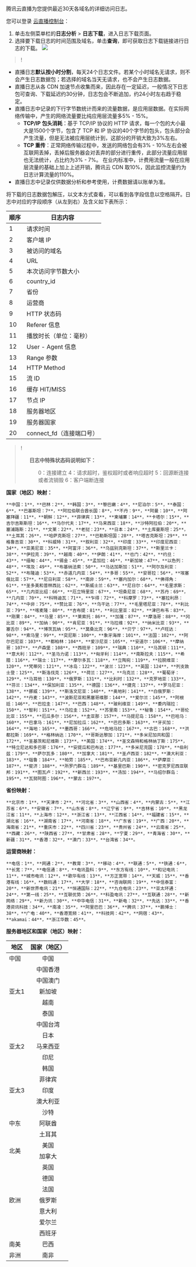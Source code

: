 腾讯云直播为您提供最近30天各域名的详细访问日志。

您可以登录 [云直播控制台](https://console.cloud.tencent.com/live)：
1. 单击左侧菜单栏的**日志分析** > **日志下载**，进入日志下载页面。
2. 选择要下载日志的时间范围及域名，单击**查询**，即可获取日志下载链接进行日志的下载。
![](https://main.qcloudimg.com/raw/4500a3920987d61fb8f6e36d4e9008a2.png)

>! 
- 直播日志**默认按小时分割**，每天24个日志文件。若某个小时域名无请求，则不会产生日志数据包；若选择的域名当天无请求，也不会产生日志数据。
- 直播日志从各 CDN 加速节点收集而来，因此存在一定延迟，一般情况下日志包可查询、下载延迟约30分钟，日志包会不断追加，约24小时左右趋于稳定。
- 直播日志中记录的下行字节数统计而来的流量数据，是应用层数据。在实际网络传输中，产生的网络流量要比纯应用层流量多5% - 15%。
	- **TCP/IP 包头消耗**：基于 TCP/IP 协议的 HTTP 请求，每一个包的大小最大是1500个字节，包含了 TCP 和 IP 协议的40个字节的包头，包头部分会产生流量，但是无法被应用层统计到，这部分的开销大致为3%左右。
	- **TCP 重传**：正常网络传输过程中，发送的网络包会有3% - 10%左右会被互联网丢掉，丢掉后服务器会对丢弃的部分进行重传，此部分流量应用层也无法统计，占比约为3% - 7%。
在业内标准中，计费用流量一般在应用层流量的基础上加上上述开销，腾讯云 CDN 取10%，因此监控流量约为日志计算流量的110%。
- 直播日志中记录仅供数据分析和参考使用，计费数据请以账单为准。
 
将下载的日志数据包解压，以文本方式查看，可以看到各字段信息以空格隔开。日志中对应的字段顺序（从左到右）及含义如下表所示：

顺序|日志内容
-----|----------
1|请求时间
2|客户端 IP
3|被访问的域名
4|URL
5|本次访问字节数大小
6|country_id
7|省份
8|运营商
9|HTTP 状态码
10|Referer 信息
11|播放时长（单位：毫秒）
12|User - Agent 信息
13|Range 参数
14|HTTP Method
15|流 ID
16|缓存 HIT/MISS
17|节点 IP
18|服务器地区
19|服务器国家
20|connect_fd（连接端口号）

>!<ul>**日志中特殊状态码说明如下：**<ul>0：连接建立
	4：请求超时，鉴权超时或者响应超时
	5：回源断连接或者流销毁
	6：客户端断连接
</ul></ul>

**国家（地区）映射：**
```
**中国：1**，**巴林：2**，**韩国：3**，**黎巴嫩：4**，**尼泊尔：5**，**泰国：6**，**巴基斯坦：7**，**阿拉伯联合酋长国：8**，**不丹：9**，**阿曼：10**，**阿塞拜疆：11**，**朝鲜：12**，**菲律宾：13**，**柬埔寨：14**，**卡塔尔：15**，**吉尔吉斯斯坦：16**，**马尔代夫：17**，**马来西亚：18**，**沙特阿拉伯：20**，**塞浦路斯：21**，**文莱：22**，**老挝：23**，**日本：24**，**土库曼斯坦：25**，**土耳其：26**，**哈萨克斯坦：27**，**巴勒斯坦国：28**，**塔吉克斯坦：29**，**格鲁吉亚：30**，**科威特：31**，**叙利亚：32**，**印度：33**，**印度尼西亚：34**，**亚美尼亚：35**，**阿富汗：36**，**乌兹别克斯坦：37**，**斯里兰卡：38**，**伊拉克：39**，**越南：40**，**伊朗：41**，**也门：42**，**约旦：43**，**缅甸：44**，**锡金：45**，**孟加拉：46**，**新加坡：47**，**以色列：48**，**埃及：49**，**布基纳法索：50**，**马达加斯加：51**，**阿尔及利亚：52**，**布隆迪：53**，**赤道几内亚：54**，**多哥：55**，**安哥拉：56**，**埃塞俄比亚：57**，**尼日利亚：58**，**南非：59**，**塞内加尔：60**，**佛得角：61**，**圣多美和普林西比：62**，**斯威士兰：63**，**尼日尔：64**，**毛里求斯：65**，**几内亚比绍：66**，**厄立特里亚：67**，**坦桑尼亚：68**，**苏丹：69**，**几内亚：70**，**科特迪瓦：71**，**乍得：72**，**科摩罗：73**，**塞拉利昂：74**，**中非：75**，**赞比亚：76**，**乌干达：77**，**毛里塔尼亚：78**，**利比亚：79**，**喀麦隆：80**，**吉布提：81**，**利比里亚：82**，**津巴布韦：83**，**刚果：84**，**马里：85**，**莱索托：86**，**加蓬：87**，**摩洛哥：88**，**冈比亚：89**，**加纳：90**，**肯尼亚：91**，**马拉维：92**，**纳米比亚：93**，**塞舌尔：94**，**博茨瓦纳：95**，**莫桑比克：96**，**贝宁：97**，**卢旺达：98**，**索马里：99**，**突尼斯：100**，**象牙海岸：101**，**法国：102**，**阿尔巴尼亚：103**，**都柏林：104**，**爱沙尼亚：105**，**安道尔：106**，**摩纳哥：107**，**卢森堡：108**，**西班牙：109**，**瑞典：110**，**马其顿：111**，**意大利：112**，**圣马力诺：113**，**匈牙利：114**，**南斯拉夫：115**，**希腊：116**，**瑞士：117**，**摩尔多瓦：118**，**立陶宛：119**，**拉脱维亚：120**，**梵蒂冈：121**，**冰岛：122**，**波兰：123**，**英国：124**，**列支敦士登：125**，**斯洛伐克：126**，**荷兰：127**，**乌克兰：128**，**葡萄牙：129**，**马耳他：130**，**俄罗斯：131**，**比利时：132**，**克罗地亚：133**，**芬兰：134**，**保加利亚：135**，**德国：136**，**捷克：137**，**罗马尼亚：138**，**挪威：139**，**斯洛文尼亚：140**，**奥地利：141**，**白俄罗斯：142**，**丹麦：143**，**波斯尼亚和黑塞哥维那：144**，**爱尔兰：145**，**阿根廷：146**，**巴拉圭：147**，**巴西：148**，**玻利维亚：149**，**委内瑞拉：150**，**智利：151**，**乌拉圭：152**，**苏里南：153**，**秘鲁：154**，**哥伦比亚：155**，**厄瓜多尔：156**，**圭亚那：157**，**马提尼岛：158**，**巴哈马：160**，**巴拿马：161**，**尼加拉瓜：162**，**巴巴多斯：163**，**牙买加：164**，**海地：165**，**墨西哥：166**，**危地马拉：167**，**古巴：168**，**洪都拉斯：169**，**格林纳达：170**，**哥斯达黎加：171**，**多米尼加共和国：172**，**圣基茨和尼维斯：173**，**美国：174**，**圣文森特和格林纳丁斯：175**，**特立尼达和多巴哥：176**，**安提瓜和巴布达：177**，**多米尼克国：178**，**伯利兹：179**，**萨尔瓦多：180**，**加拿大：181**，**圣卢西亚：182**，**澳大利亚：183**，**瑙鲁：184**，**帕劳：185**，**巴布亚新几内亚：186**，**萨摩亚：187**，**斐济：188**，**所罗门群岛：189**，**基里巴斯：190**，**密克罗尼西亚联邦：191**，**图瓦卢：192**，**新西兰：193**，**汤加：194**，**马绍尔群岛：195**，**瓦努阿图：196**，**蒙古：197**。
```
**省份映射：**
```
**北京市：1**，**天津市：2**，**河北省：3**，**山西省：4**，**内蒙古：5**，**江苏省：6**，**安徽省：7**，**山东省：8**，**辽宁省：9**，**吉林省：10**，**黑龙江省：11**，**上海市：12**，**浙江省：13**，**江西省：14**，**福建省：15**，**湖北省：16**，**湖南省：17**，**河南省：18**，**广东省：19**，**广西：20**，**海南省：21**，**重庆市：22**，**四川省：23**，**贵州省：24**，**云南省：25**，**西藏：26**，**陕西省：27**，**甘肃省：28**，**宁夏：29**，**青海省：30**，**新疆：31**，**香港：32**，**澳门：33**，**台湾省：34**。
```
**运营商映射：**
```
**电信：1**，**网通：2**，**教育：3**，**移动：4**，**联通：5**，**铁通：6**，**长宽：7**，**电信通：8**，**电讯盈科：9**，**东方有线：10**，**和记电讯：11**，**城市电讯：12**，**歌华有线：13**，**方正宽带：14**，**天威：15**，**香港有线：16**，**数码通：17**，**大学：18**，**咨询联网：19**，**中信泰富：20**，**新世界电讯：21**，**恒通国际：22**，**九仓电讯：23**，**亚太环通：24**，**第一线：25**，**互联优势：26**，**科盈电讯：27**，**互联通：28**，**新网络：29**，**新力讯：30**，**中华电信：31**，**新电：32**，**先达：33**，**香港资讯科技：34**，**南凌：35**，**阿里巴巴：36**，**腾讯：37**，**鹏博士：38**，**广电：40**，**香港宽频：41**，**科技网：42**，**网宿：43**，**akamai：44**，**浙江华数：45**。
```

**服务器地区和国家（地区）映射：**
<table border=0 cellpadding="0" cellspacing="0">
<thead>
<tr>
<th>地区</th>
<th align="center">国家（地区）</th>
</tr>
</thead>
<tbody><tr>
<td>中国</td>
<td align="center">中国</td>
</tr>
<tr>
<td rowspan = 5>亚太1</td>
<td align="center">中国香港</td>
</tr>
<tr>
<td align="center">中国澳门</td>
</tr>
<tr>
<td align="center">新加坡</td>
</tr>
<tr>
<td align="center">越南</td>
</tr>
<tr>
<td align="center">泰国</td>
</tr>
<tr>
<td rowspan = 5>亚太2</td>
<td align="center">中国台湾</td>
</tr>
<tr>
<td align="center">日本</td>
</tr>
<tr>
<td align="center">马来西亚</td>
</tr>
<tr>
<td align="center">印尼</td>
</tr>
<tr>
<td align="center">韩国</td>
</tr>
<tr>
<td rowspan = 3>亚太3</td>
<td align="center">菲律宾</td>
</tr>
<tr>
<td align="center">印度</td>
</tr>
<tr>
<td align="center">澳大利亚</td>
</tr>
<tr>
<td rowspan = 3>中东</td>
<td align="center">沙特</td>
</tr>
<tr>
<td align="center">阿联酋</td>
</tr>
<tr>
<td align="center">土耳其</td>
</tr>
<tr>
<td rowspan = 2>北美</td>
<td align="center">美国</td>
</tr>
<tr>
<td align="center">加拿大</td>
</tr>
<tr>
<td rowspan = 8>欧洲</td>
<td align="center">英国</td>
</tr>
<tr>
<td align="center">德国</td>
</tr>
<tr>
<td align="center">法国</td>
</tr>
<tr>
<td align="center">俄罗斯</td>
</tr>
<tr>
<td align="center">意大利</td>
</tr>
<tr>
<tr>
<td align="center">爱尔兰</td>
</tr>
<tr>
<td align="center">西班牙</td>
</tr>
<tr>
<td>南美</td>
<td align="center">巴西</td>
</tr>
<tr>
<td>非洲</td>
<td align="center">南非</td>
</tr>
</tbody></table>




 

